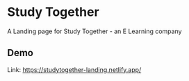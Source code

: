 # Study Together
A Landing page for Study Together - an E Learning company

## Demo
Link: https://studytogether-landing.netlify.app/